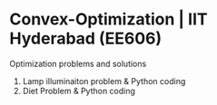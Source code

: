 # Convex-Optimization | IIT Hyderabad (EE606)
Optimization problems and solutions

1. Lamp illuminaiton problem & Python coding
2. Diet Problem & Python coding
